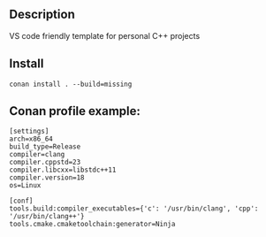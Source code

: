 ## Description

VS code friendly template for personal C++ projects 

## Install

```
conan install . --build=missing
```

## Conan profile example:

```
[settings]
arch=x86_64
build_type=Release
compiler=clang
compiler.cppstd=23
compiler.libcxx=libstdc++11
compiler.version=18
os=Linux

[conf]
tools.build:compiler_executables={'c': '/usr/bin/clang', 'cpp': '/usr/bin/clang++'}
tools.cmake.cmaketoolchain:generator=Ninja
```